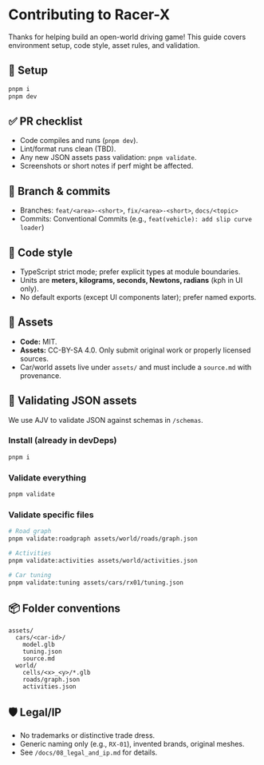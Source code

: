 # Contributing to Racer-X

Thanks for helping build an open-world driving game! This guide covers environment setup, code style, asset rules, and validation.

## 🚀 Setup
```bash
pnpm i
pnpm dev
```

## ✅ PR checklist
- Code compiles and runs (`pnpm dev`).
- Lint/format runs clean (TBD).
- Any new JSON assets pass validation: `pnpm validate`.
- Screenshots or short notes if perf might be affected.

## 🧭 Branch & commits
- Branches: `feat/<area>-<short>`, `fix/<area>-<short>`, `docs/<topic>`
- Commits: Conventional Commits (e.g., `feat(vehicle): add slip curve loader`)

## 🧠 Code style
- TypeScript strict mode; prefer explicit types at module boundaries.
- Units are **meters, kilograms, seconds, Newtons, radians** (kph in UI only).
- No default exports (except UI components later); prefer named exports.

## 🎨 Assets
- **Code:** MIT.
- **Assets:** CC-BY-SA 4.0. Only submit original work or properly licensed sources.
- Car/world assets live under `assets/` and must include a `source.md` with provenance.

## 🧪 Validating JSON assets
We use AJV to validate JSON against schemas in `/schemas`.

### Install (already in devDeps)
```bash
pnpm i
```

### Validate everything
```bash
pnpm validate
```

### Validate specific files
```bash
# Road graph
pnpm validate:roadgraph assets/world/roads/graph.json

# Activities
pnpm validate:activities assets/world/activities.json

# Car tuning
pnpm validate:tuning assets/cars/rx01/tuning.json
```

## 📦 Folder conventions
```
assets/
  cars/<car-id>/
    model.glb
    tuning.json
    source.md
  world/
    cells/<x>_<y>/*.glb
    roads/graph.json
    activities.json
```

## 🛡️ Legal/IP
- No trademarks or distinctive trade dress.
- Generic naming only (e.g., `RX-01`), invented brands, original meshes.
- See `/docs/08_legal_and_ip.md` for details.
